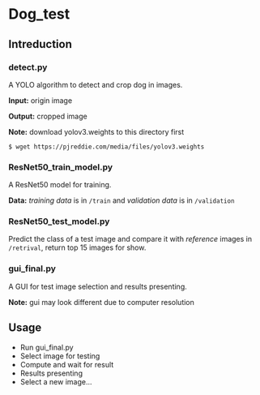 # Dog_test

## Intreduction

### detect.py

A YOLO algorithm to detect and crop dog in images.

__Input:__ origin image

__Output:__ cropped image

__Note:__ download yolov3.weights to this directory first

```shell
$ wget https://pjreddie.com/media/files/yolov3.weights
```



### ResNet50_train_model.py

A ResNet50 model for training.

__Data:__ _training data_ is in `/train` and _validation data_ is in `/validation`



### ResNet50_test_model.py

Predict the class of a test image and compare it with _reference_ images in `/retrival`, return top 15 images for show.



### gui_final.py

A GUI for test image selection and results presenting.

__Note:__ gui may look different due to computer resolution



## Usage

- Run gui_final.py
- Select image for testing
- Compute and wait for result
- Results presenting
- Select a new image...

